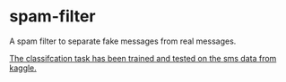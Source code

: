 # spam-filter
A spam filter to separate fake messages from real messages. 

[The classifcation task has been trained and tested on the sms data from kaggle.](https://www.kaggle.com/uciml/sms-spam-collection-dataset)
